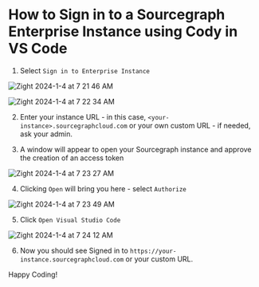 # How to Sign in to a Sourcegraph Enterprise Instance using Cody in VS Code

1. Select `Sign in to Enterprise Instance`

![Zight 2024-1-4 at 7 21 46 AM](https://github.com/sourcegraph/customer-training/assets/7228359/842ecebe-3061-4407-b643-ee065a40846d)


![Zight 2024-1-4 at 7 22 34 AM](https://github.com/sourcegraph/customer-training/assets/7228359/57133eb8-7fe5-48ce-ae93-f68c0ecc0a67)


2. Enter your instance URL - in this case, `<your-instance>.sourcegraphcloud.com` or your own custom URL - if needed, ask your admin.


3. A window will appear to open your Sourcegraph instance and approve the creation of an access token

![Zight 2024-1-4 at 7 23 27 AM](https://github.com/sourcegraph/customer-training/assets/7228359/cc535521-abce-47e7-8bee-69b519ecff34)


4. Clicking `Open` will bring you here - select `Authorize`

![Zight 2024-1-4 at 7 23 49 AM](https://github.com/sourcegraph/customer-training/assets/7228359/75ac3f26-802e-4569-9627-ecd770ceb0cd)


5. Click `Open Visual Studio Code`

![Zight 2024-1-4 at 7 24 12 AM](https://github.com/sourcegraph/customer-training/assets/7228359/e85750e5-36c7-452c-91cd-59619e51f8d6)


6. Now you should see Signed in to `https://your-instance.sourcegraphcloud.com` or your custom URL.


Happy Coding!
